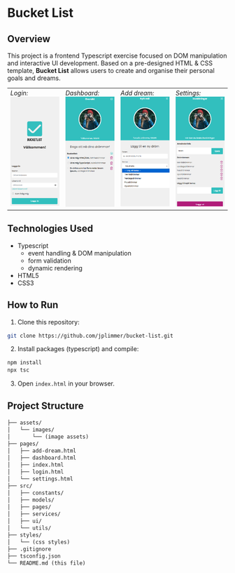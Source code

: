 # Bucket List

## Overview

This project is a frontend Typescript exercise focused on DOM manipulation and interactive UI development. Based on a pre-designed HTML & CSS template, **Bucket List** allows users to create and organise their personal goals and dreams.

<table>
    <tr>
        <td width="25%" valign="top">
            <i>Login:</i><br>
            <img src="assets/screenshots/login_original.png" width="100%">
        </td>
        <td width="25%" valign="top">
            <i>Dashboard:</i><br>
            <img src="assets/screenshots/dashboard_original.png" width="100%">
        </td>
        <td width="25%" valign="top">
            <i>Add dream:</i><br>
            <img src="assets/screenshots/addDream_original.png" width="100%">
        </td>
        <td width="25%" valign="top">
            <i>Settings:</i><br>
            <img src="assets/screenshots/settings_original.png" width="100%">
        </td>
    </tr>
</table>

## Technologies Used

- Typescript
  - event handling & DOM manipulation
  - form validation
  - dynamic rendering
- HTML5
- CSS3

## How to Run

1. Clone this repository:

```bash
git clone https://github.com/jplimmer/bucket-list.git
```

2. Install packages (typescript) and compile:

```bash
npm install
npx tsc
```

3. Open `index.html` in your browser.

## Project Structure

```
├── assets/
│   └── images/
│       └── (image assets)
├── pages/
│   ├── add-dream.html
│   ├── dashboard.html
│   ├── index.html
│   ├── login.html
│   └── settings.html
├── src/
│   ├── constants/
│   ├── models/
│   ├── pages/
│   ├── services/
│   ├── ui/
│   └── utils/
├── styles/
│   └── (css styles)
├── .gitignore
├── tsconfig.json
└── README.md (this file)
```
